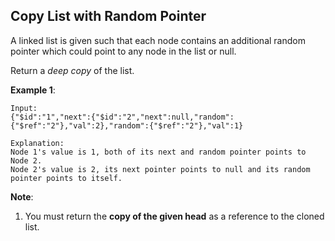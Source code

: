 Copy List with Random Pointer
---

A linked list is given such that each node contains an additional random pointer which could point to any node in the list or null.

Return a _deep copy_ of the list.

__Example 1__:

```
Input:
{"$id":"1","next":{"$id":"2","next":null,"random":{"$ref":"2"},"val":2},"random":{"$ref":"2"},"val":1}

Explanation:
Node 1's value is 1, both of its next and random pointer points to Node 2.
Node 2's value is 2, its next pointer points to null and its random pointer points to itself.
```

__Note__:

1. You must return the __copy of the given head__ as a reference to the cloned list.
